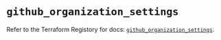 # `github_organization_settings`

Refer to the Terraform Registory for docs: [`github_organization_settings`](https://registry.terraform.io/providers/integrations/github/5.30.1/docs/resources/organization_settings).
